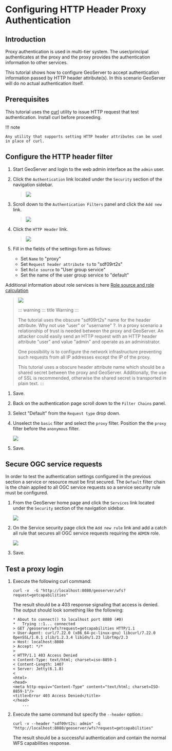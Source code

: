 # Configuring HTTP Header Proxy Authentication

## Introduction

Proxy authentication is used in multi-tier system. The user/principal authenticates at the proxy and the proxy provides the authentication information to other services.

This tutorial shows how to configure GeoServer to accept authentication information passed by HTTP header attribute(s). In this scenario GeoServer will do no actual authentication itself.

## Prerequisites

This tutorial uses the [curl](http://curl.haxx.se/) utility to issue HTTP request that test authentication. Install curl before proceeding.

!!! note

    Any utility that supports setting HTTP header attributes can be used in place of curl.

## Configure the HTTP header filter

1.  Start GeoServer and login to the web admin interface as the `admin` user.

2.  Click the `Authentication` link located under the `Security` section of the navigation sidebar.

    > ![](images/digest1.jpg)

3.  Scroll down to the `Authentication Filters` panel and click the `Add new` link.

    > ![](images/digest2.jpg)

4.  Click the `HTTP Header` link.

    > ![](images/digest3.jpg)

5.  Fill in the fields of the settings form as follows:

    -   Set `Name` to "proxy"
    -   Set `Request header attribute to` to "sdf09rt2s"
    -   Set `Role source` to "User group service"
    -   Set the name of the user group service to "default"

Additional information about role services is here [Role source and role calculation](../../usergrouprole/rolesource.md)

> ![](images/digest4.jpg)
>
> ::: warning
> ::: title
> Warning
> :::
>
> The tutorial uses the obscure "sdf09rt2s" name for the header attribute. Why not use "user" or "username" ?. In a proxy scenario a relationship of trust is needed between the proxy and GeoServer. An attacker could easily send an HTTP request with an HTTP header attribute "user" and value "admin" and operate as an administrator.
>
> One possibility is to configure the network infrastructure preventing such requests from all IP addresses except the IP of the proxy.
>
> This tutorial uses a obscure header attribute name which should be a shared secret between the proxy and GeoServer. Additionally, the use of SSL is recommended, otherwise the shared secret is transported in plain text.
> :::

1.  Save.

2.  Back on the authentication page scroll down to the `Filter Chains` panel.

3.  Select "Default" from the `Request type` drop down.

4.  Unselect the `basic` filter and select the `proxy` filter. Position the the `proxy` filter before the `anonymous` filter.

    ![](images/digest5.jpg)

5.  Save.

## Secure OGC service requests

In order to test the authentication settings configured in the previous section a service or resource must be first secured. The `Default` filter chain is the chain applied to all OGC service requests so a service security rule must be configured.

1.  From the GeoServer home page and click the `Services` link located under the `Security` section of the navigation sidebar.

    ![](images/digest6.jpg)

2.  On the Service security page click the `Add new rule` link and add a catch all rule that secures all OGC service requests requiring the `ADMIN` role.

    ![](images/digest7.jpg)

3.  Save.

## Test a proxy login

1.  Execute the following curl command:

        curl -v  -G "http://localhost:8080/geoserver/wfs?request=getcapabilities"

    The result should be a 403 response signaling that access is denied. The output should look something like the following:

        * About to connect() to localhost port 8080 (#0)
        *   Trying ::1... connected
        > GET /geoserver/wfs?request=getcapabilities HTTP/1.1
        > User-Agent: curl/7.22.0 (x86_64-pc-linux-gnu) libcurl/7.22.0 OpenSSL/1.0.1 zlib/1.2.3.4 libidn/1.23 librtmp/2.3
        > Host: localhost:8080
        > Accept: */*
        > 
        < HTTP/1.1 403 Access Denied
        < Content-Type: text/html; charset=iso-8859-1
        < Content-Length: 1407
        < Server: Jetty(6.1.8)
        < 
        <html>
        <head>
        <meta http-equiv="Content-Type" content="text/html; charset=ISO-8859-1"/>
        <title>Error 403 Access Denied</title>
        </head>
            ...

2.  Execute the same command but specify the `--header` option.:

        curl -v --header "sdf09rt2s: admin" -G "http://localhost:8080/geoserver/wfs?request=getcapabilities"

    The result should be a successful authentication and contain the normal WFS capabilities response.
